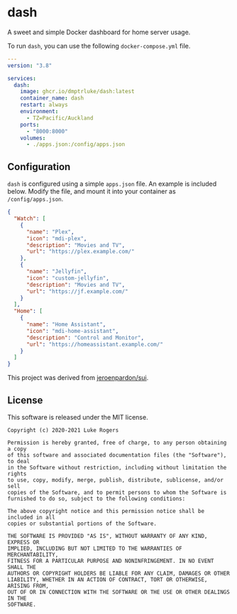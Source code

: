 # dash
A sweet and simple Docker dashboard for home server usage.

To run `dash`, you can use the following `docker-compose.yml` file.
```yaml
---
version: "3.8"

services:
  dash:
    image: ghcr.io/dmptrluke/dash:latest
    container_name: dash
    restart: always
    environment:
      - TZ=Pacific/Auckland
    ports:
      - "8000:8000"
    volumes:
      - ./apps.json:/config/apps.json
```
## Configuration 
`dash` is configured using a simple `apps.json` file. An example is included below. Modify the file, and mount it into your container as `/config/apps.json`.
```json
{
  "Watch": [
    {
      "name": "Plex",
      "icon": "mdi-plex",
      "description": "Movies and TV",
      "url": "https://plex.example.com/"
    },
    {
      "name": "Jellyfin",
      "icon": "custom-jellyfin",
      "description": "Movies and TV",
      "url": "https://jf.example.com/"
    }
  ],
  "Home": [
    {
      "name": "Home Assistant",
      "icon": "mdi-home-assistant",
      "description": "Control and Monitor",
      "url": "https://homeassistant.example.com/"
    }
  ]
}
```

This project was derived from [jeroenpardon/sui](https://github.com/jeroenpardon/sui).

## License

This software is released under the MIT license.
```
Copyright (c) 2020-2021 Luke Rogers

Permission is hereby granted, free of charge, to any person obtaining a copy
of this software and associated documentation files (the "Software"), to deal
in the Software without restriction, including without limitation the rights
to use, copy, modify, merge, publish, distribute, sublicense, and/or sell
copies of the Software, and to permit persons to whom the Software is
furnished to do so, subject to the following conditions:

The above copyright notice and this permission notice shall be included in all
copies or substantial portions of the Software.

THE SOFTWARE IS PROVIDED "AS IS", WITHOUT WARRANTY OF ANY KIND, EXPRESS OR
IMPLIED, INCLUDING BUT NOT LIMITED TO THE WARRANTIES OF MERCHANTABILITY,
FITNESS FOR A PARTICULAR PURPOSE AND NONINFRINGEMENT. IN NO EVENT SHALL THE
AUTHORS OR COPYRIGHT HOLDERS BE LIABLE FOR ANY CLAIM, DAMAGES OR OTHER
LIABILITY, WHETHER IN AN ACTION OF CONTRACT, TORT OR OTHERWISE, ARISING FROM,
OUT OF OR IN CONNECTION WITH THE SOFTWARE OR THE USE OR OTHER DEALINGS IN THE
SOFTWARE.
```
